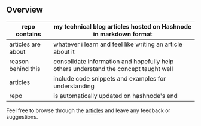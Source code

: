 ## Overview

| repo contains          | my technical blog articles hosted on Hashnode in markdown format                     |
|------------------------|--------------------------------------------------------------------------------------|
| articles are about     | whatever i learn and feel like writing an article about it                           |
| reason behind this | consolidate information and hopefully help others understand the concept taught well |
| articles               | include code snippets and examples for understanding                                 |
| repo                   | is automatically updated on hashnode's end                                           |

Feel free to browse through the [articles](https://justmyahia.hashnode.dev/) and leave any feedback or suggestions.
